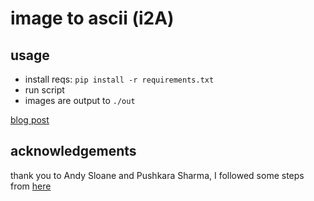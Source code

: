 # image to ascii (i2A)
## usage
- install reqs: `pip install -r requirements.txt`
- run script
- images are output to `./out`

[blog post](https://www.smarancod.es/projects/i2a/)

## acknowledgements
thank you to Andy Sloane and Pushkara Sharma,
I followed some steps from [here](https://pub.towardsai.net/convert-images-to-ascii-art-images-using-python-90261de03c53)